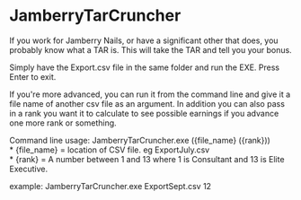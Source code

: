 # JamberryTarCruncher
If you work for Jamberry Nails, or have a significant other that does, you probably know what a TAR is. This will take the TAR and tell you your bonus. 

Simply have the Export.csv file in the same folder and run the EXE. Press Enter to exit.

If you're more advanced, you can run it from the command line and give it a file name of another csv file as an argument. In addition you can also pass in a rank you want it to calculate to see possible earnings if you advance one more rank or something. 

Command line usage: JamberryTarCruncher.exe ({file_name} ({rank}))   
	* {file_name} = location of CSV file. eg ExportJuly.csv   
	* {rank} = A number between 1 and 13 where 1 is Consultant and 13 is Elite Executive. 
	
example: JamberryTarCruncher.exe ExportSept.csv 12
